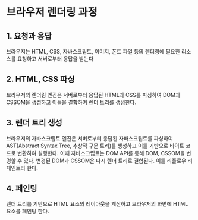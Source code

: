 # 브라우저 렌더링 과정

## 1. 요청과 응답

브라우저는 HTML, CSS, 자바스크립트, 이미지, 폰트 파일 등의 렌더링에 필요한 리소스를 요청하고 서버로부터 응답을 받는다

## 2. HTML, CSS 파싱

브라우저의 렌더링 엔진은 서버로부터 응답된 HTML과 CSS를 파싱하여 DOM과 CSSOM을 생성하고 이들을 결합하여 렌더 트리를 생성한다.

## 3. 렌더 트리 생성

브라우저의 자바스크립트 엔진은 서버로부터 응답된 자바스크립트를 파싱하여 AST(Abstract Syntax Tree, 추상적 구문 트리)를 생성하고 이를 기반으로 바이트 코드로 변환하여 실행한다. 이때 자바스크립트는 DOM API를 통해 DOM, CSSOM을 변경할 수 있다. 변경된 DOM과 CSSOM은 다시 렌더 트리로 결합된다. 이를 리플로우 리페인트라 한다.

## 4. 페인팅

렌더 트리를 기반으로 HTML 요소의 레이아웃을 계산하고 브라우저의 화면에 HTML 요소를 페인팅 한다.

